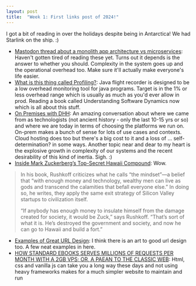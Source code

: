 ```yaml
---
layout: post
title:  "Week 1: First links post of 2024!"
---
```


I got a bit of reading in over the holidays despite being in Antarctica! We had Starlink on the ship. :)

* [Mastodon thread about a monolith app architecture vs microservices](https://mastodon.social/@tef/111662168788164065): Haven't gotten tired of reading these yet. Turns out it depends is the answer to whether you should. Complexity in the system goes up and the operational overhead too. Make sure it'll actually make everyone's life easier.
* [What is this thing called Profiling?](http://hirt.se/blog/?p=1435): Java flight recorder is designed to be a low overhead monitoring tool for java programs. Target is in the 1% or less overhead range which is usually as much as you'd ever allow in prod. Reading a book called Understanding Software Dynamics now which is all about this stuff.
* [On Premises with DHH](https://twitter.com/kelseyhightower/status/1737902387774537823): An amazing conversation about where we came from as technologists (not ancient history - only the last 10-15 yrs or so) and where we are today in terms of choosing the platforms we run on. On-prem makes a bunch of sense for lots of use cases and contexts. Cloud hosting does too but there's a big cost to it and a loss of ... self-determination? in some ways. Another topic near and dear to my heart is the explosive growth in complexity of our systems and the recent desirability of this kind of inertia. Sigh. :)
* [Inside Mark Zuckerberg’s Top-Secret Hawaii Compound](https://www.wired.com/story/mark-zuckerberg-inside-hawaii-compound/): Wow.

> In his book, Rushkoff criticizes what he calls “the mindset”—a belief that “with enough money and technology, wealthy men can live as gods and transcend the calamities that befall everyone else.” In doing so, he writes, they apply the same exit strategy of Silicon Valley startups to civilization itself.
>
> “If anybody has enough money to insulate himself from the damage created for society, it would be Zuck,” says Rushkoff. “That’s sort of what it is. He’s destroyed the government and society, and now he can go to Hawaii and build a fort.”

* [Examples of Great URL Design](https://blog.jim-nielsen.com/2023/examples-of-great-urls/): I think there is an art to good url design too. A few neat examples in here.
* [HOW STANDARD EBOOKS SERVES MILLIONS OF REQUESTS PER MONTH WITH A 2GB VPS; OR, A PAEAN TO THE CLASSIC WEB](https://alexcabal.com/posts/standard-ebooks-and-classic-web-tech): Html, css and vanilla js can take you a long way these days and not using heavy frameworks makes for a much simpler website to maintain and run 